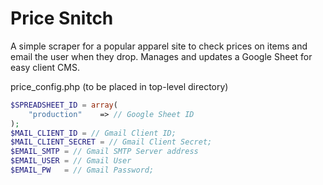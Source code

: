 # Price Snitch

A simple scraper for a popular apparel site to check prices on items and email the user when they drop. Manages and updates a Google Sheet for easy client CMS.


price_config.php (to be placed in top-level directory)
```php
$SPREADSHEET_ID = array(
	"production" 	=> // Google Sheet ID
);
$MAIL_CLIENT_ID = // Gmail Client ID;
$MAIL_CLIENT_SECRET = // Gmail Client Secret;
$EMAIL_SMTP = // Gmail SMTP Server address
$EMAIL_USER = // Gmail User
$EMAIL_PW   = // Gmail Password;

```
